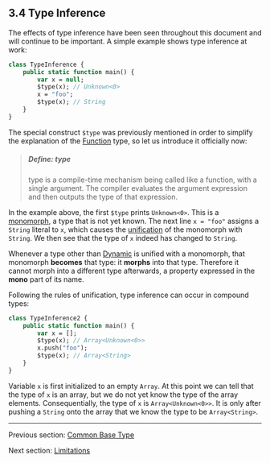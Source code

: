 ## 3.4 Type Inference

The effects of type inference have been seen throughout this document and will continue to be important. A simple example shows type inference at work:

```haxe
class TypeInference {
	public static function main() {
		var x = null;
		$type(x); // Unknown<0>
		x = "foo";
		$type(x); // String
	}
}
```
The special construct `$type` was previously mentioned in order to simplify the explanation of the [Function](2.6-Function.md) type, so let us introduce it officially now:

> ##### Define: type
>
> type is a compile-time mechanism being called like a function, with a single argument. The compiler evaluates the argument expression and then outputs the type of that expression.


In the example above, the first `$type` prints `Unknown<0>`. This is a [monomorph](2.9-Monomorph.md), a type that is not yet known. The next line `x = "foo"` assigns a `String` literal to `x`, which causes the [unification](3.3-Unification.md) of the monomorph with `String`. We then see that the type of `x` indeed has changed to `String`.

Whenever a type other than [Dynamic](4.4.3-Dynamic.md) is unified with a monomorph, that monomorph **becomes** that type: it **morphs** into that type. Therefore it cannot morph into a different type afterwards, a property expressed in the **mono** part of its name.

Following the rules of unification, type inference can occur in compound types:

```haxe
class TypeInference2 {
	public static function main() {
		var x = [];
		$type(x); // Array<Unknown<0>>
		x.push("foo");
		$type(x); // Array<String>
	}
}
```
Variable `x` is first initialized to an empty `Array`. At this point we can tell that the type of `x` is an array, but we do not yet know the type of the array elements. Consequentially, the type of `x` is `Array<Unknown<0>>`. It is only after pushing a `String` onto the array that we know the type to be `Array<String>`.

---

Previous section: [Common Base Type](3.3.5-Common_Base_Type.md)

Next section: [Limitations](3.4.1-Limitations.md)